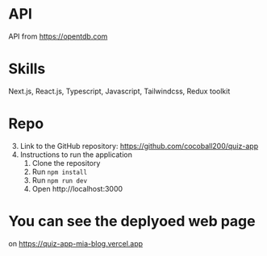 # API

API from https://opentdb.com

# Skills

Next.js, React.js, Typescript, Javascript, Tailwindcss, Redux toolkit

# Repo

3. Link to the GitHub repository: https://github.com/cocoball200/quiz-app
4. Instructions to run the application
   1. Clone the repository
   2. Run `npm install`
   3. Run `npm run dev`
   4. Open http://localhost:3000

# You can see the deplyoed web page 
on https://quiz-app-mia-blog.vercel.app
